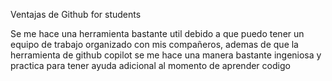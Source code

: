 Ventajas de Github for students

Se me hace una herramienta bastante util debido a que puedo
tener un equipo de trabajo organizado con mis compañeros, ademas de que 
la herramienta de github copilot se me hace una manera bastante
ingeniosa y practica para tener ayuda adicional al momento
de aprender codigo